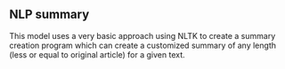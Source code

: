 ## NLP summary
This model uses a very basic approach using NLTK to create a summary creation program which can create a customized summary of any length (less or equal to original article) for a given text.
